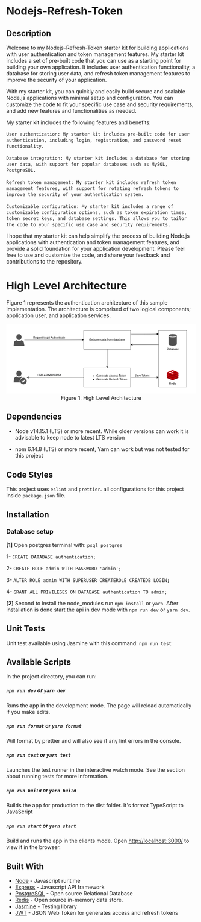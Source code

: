 # Nodejs-Refresh-Token

## Description

Welcome to my Nodejs-Refresh-Token starter kit for building applications with user authentication and token management features. My starter kit includes a set of pre-built code that you can use as a starting point for building your own application. It includes user authentication functionality, a database for storing user data, and refresh token management features to improve the security of your application.

With my starter kit, you can quickly and easily build secure and scalable Node.js applications with minimal setup and configuration. You can customize the code to fit your specific use case and security requirements, and add new features and functionalities as needed.

My starter kit includes the following features and benefits:

    User authentication: My starter kit includes pre-built code for user authentication, including login, registration, and password reset functionality.

    Database integration: My starter kit includes a database for storing user data, with support for popular databases such as MySQL, PostgreSQL.

    Refresh token management: My starter kit includes refresh token management features, with support for rotating refresh tokens to improve the security of your authentication system.

    Customizable configuration: My starter kit includes a range of customizable configuration options, such as token expiration times, token secret keys, and database settings. This allows you to tailor the code to your specific use case and security requirements.

I hope that my starter kit can help simplify the process of building Node.js applications with authentication and token management features, and provide a solid foundation for your application development. Please feel free to use and customize the code, and share your feedback and contributions to the repository.

# High Level Architecture

Figure 1 represents the authentication architecture of this sample implementation. The architecture is comprised of two logical components; application user, and application services.

<p align="center"><img src="documents/authenticate.png" alt="Architecture Overview"/>Figure 1: High Level Architecture</p>

## Dependencies

- Node v14.15.1 (LTS) or more recent. While older versions can work it is advisable to keep node to latest LTS version

- npm 6.14.8 (LTS) or more recent, Yarn can work but was not tested for this project

## Code Styles

This project uses `eslint` and `prettier`. all configurations for this project inside `package.json` file.

## Installation

### Database setup

**[1]** Open postgres terminal with: `psql postgres`

1- `CREATE DATABASE authentication;`

2- `CREATE ROLE admin WITH PASSWORD 'admin';`

3- `ALTER ROLE admin WITH SUPERUSER CREATEROLE CREATEDB LOGIN;`

4- `GRANT ALL PRIVILEGES ON DATABASE authentication TO admin;`

**[2]** Second to install the node_modules run `npm install` or `yarn`. After installation is done start the api in dev mode with `npm run dev` or `yarn dev`.

## Unit Tests

Unit test available using Jasmine with this command: `npm run test`

## Available Scripts

In the project directory, you can run:

##### `npm run dev` or `yarn dev`

Runs the app in the development mode.
The page will reload automatically if you make edits.

##### `npm run format` or `yarn format`

Will format by prettier and will also see if any lint errors in the console.

##### `npm run test` or `yarn test`

Launches the test runner in the interactive watch mode.
See the section about running tests for more information.

##### `npm run build` or `yarn build`

Builds the app for production to the dist folder.
It's format TypeScript to JavaScript

##### `npm run start` or `yarn start`

Build and runs the app in the clients mode.
Open <http://localhost:3000/> to view it in the browser.

## Built With

- [Node](https://nodejs.org) - Javascript runtime
- [Express](https://expressjs.com/) - Javascript API framework
- [PostgreSQL](https://www.postgresql.org/) - Open source Relational Database
- [Redis](https://redis.io/) - Open source in-memory data store.
- [Jasmine](https://jasmine.github.io/) - Testing library
- [JWT](https://jwt.io/) - JSON Web Token for generates access and refresh tokens
